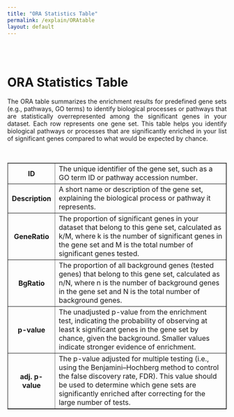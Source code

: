 ```yaml
---
title: "ORA Statistics Table"
permalink: /explain/ORAtable
layout: default
---
```

<br>
<br>
<div class="container px-1">
<div class="row">
  <div class="col-sm-12 px-3">
	  <div class="jumbotron p-5 h-100" style="text-align: justify">
		  <h1><b>ORA Statistics Table</b></h1>
		    <p>The ORA table summarizes the enrichment results for predefined gene sets (e.g., pathways, GO terms) 
		    to identify biological processes or pathways that are statistically overrepresented among the significant genes in your dataset. 
		    Each row represents one gene set. 
		    This table helps you identify biological pathways or processes that are significantly enriched in your list of significant genes compared to what would be expected by chance.</p>
	  </div>
  </div>
 </div>
<br>
<div class="row">
  <div class="col-sm-12 px-3">
	     <div class="jumbotron p-5 h-100 bg-white border">
	     <table border = "1">
  <tr>
    <th>ID</th>
    <td>The unique identifier of the gene set, such as a GO term ID or pathway accession number.</td>
  </tr>
  <tr>
    <th>Description</th>
    <td>A short name or description of the gene set, explaining the biological process or pathway it represents.</td>
  </tr>
  <tr>
    <th>GeneRatio</th>
    <td>The proportion of significant genes in your dataset that belong to this gene set, 
    calculated as k/M, where k is the number of significant genes in the gene set and M is the total number of significant genes tested.</td>
  </tr>
  <tr>
    <th>BgRatio</th>
    <td>The proportion of all background genes (tested genes) that belong to this gene set, calculated as n/N, 
    where n is the number of background genes in the gene set and N is the total number of background genes.</td>
  </tr>
  <tr>
    <th>p-value</th>
    <td>The unadjusted p-value from the enrichment test, indicating the probability of observing at least k significant genes in the gene set by chance, given the background. 
    Smaller values indicate stronger evidence of enrichment.</td>
  </tr>
  <tr>
    <th>adj. p-value</th>
    <td>The p-value adjusted for multiple testing (i.e., using the Benjamini–Hochberg method to control the false discovery rate, FDR). 
    This value should be used to determine which gene sets are significantly enriched after correcting for the large number of tests.</td>
  </tr>
</table>
    </div>
  </div>
</div>
</div>
<br>




